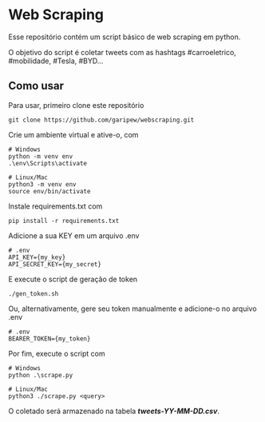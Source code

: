 # Web Scraping
Esse repositório contém um script básico de web scraping em python.

O objetivo do script é coletar tweets com as hashtags #carroeletrico, #mobilidade, #Tesla, #BYD...

## Como usar
Para usar, primeiro clone este repositório
```
git clone https://github.com/garipew/webscraping.git
```

Crie um ambiente virtual e ative-o, com
```
# Windows
python -m venv env
.\env\Scripts\activate

# Linux/Mac
python3 -m venv env
source env/bin/activate
```

Instale requirements.txt com
```
pip install -r requirements.txt
```

Adicione a sua KEY em um arquivo .env
```
# .env
API_KEY={my_key}
API_SECRET_KEY={my_secret}
```
E execute o script de geração de token
```
./gen_token.sh
```
Ou, alternativamente, gere seu token manualmente e adicione-o no arquivo .env
```
# .env
BEARER_TOKEN={my_token}
```

Por fim, execute o script com
```
# Windows
python .\scrape.py

# Linux/Mac
python3 ./scrape.py <query>
```

O coletado será armazenado na tabela ***tweets-YY-MM-DD.csv***.
